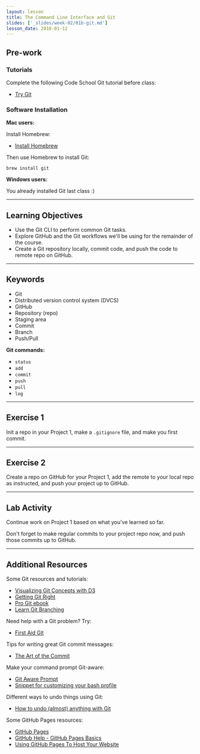 ```yaml
---
layout: lesson
title: The Command Line Interface and Git
slides: ['_slides/week-02/01b-git.md']
lesson_date: 2018-01-12
---
```


## Pre-work

### Tutorials

Complete the following Code School Git tutorial before class:

* [Try Git](https://try.github.io/)

### Software Installation

**Mac users:**

Install Homebrew:

* [Install Homebrew](https://brew.sh/)

Then use Homebrew to install Git:

```
brew install git
```

**Windows users:**

You already installed Git last class :)

---

## Learning Objectives

* Use the Git CLI to perform common Git tasks.
* Explore GitHub and the Git workflows we'll be using for the remainder of the course.
* Create a Git repository locally, commit code, and push the code to remote repo on GitHub.

---

## Keywords

* Git
* Distributed version control system (DVCS)
* GitHub
* Repository (repo)
* Staging area
* Commit
* Branch
* Push/Pull

**Git commands:**

* `status`
* `add`
* `commit`
* `push`
* `pull`
* `log`

---

## Exercise 1

Init a repo in your Project 1, make a `.gitignore` file, and make you first commit.

---

## Exercise 2

Create a repo on GitHub for your Project 1, add the remote to your local repo as instructed, and push your project up to GitHub.

---

## Lab Activity

Continue work on Project 1 based on what you've learned so far.

Don't forget to make regular commits to your project repo now, and push those commits up to GitHub.

---

## Additional Resources

Some Git resources and tutorials:

* [Visualizing Git Concepts with D3](https://onlywei.github.io/explain-git-with-d3/)
* [Getting Git Right](https://www.atlassian.com/git/)
* [Pro Git ebook](http://git-scm.com/book/en/v2)
* [Learn Git Branching](http://pcottle.github.io/learnGitBranching/)

Need help with a Git problem? Try:

* [First Aid Git](http://firstaidgit.io/#/)

Tips for writing great Git commit messages:

* [The Art of the Commit](http://alistapart.com/article/the-art-of-the-commit)

Make your command prompt Git-aware:

* [Git Aware Prompt](https://github.com/jimeh/git-aware-prompt)
* [Snippet for customizing your bash profile](https://gist.github.com/mandiwise/8112fb0668f4801cc3f9)

Different ways to undo things using Git:

* [How to undo (almost) anything with Git](https://github.com/blog/2019-how-to-undo-almost-anything-with-git)

Some GitHub Pages resources:

* [GitHub Pages](https://pages.github.com/)
* [GitHub Help - GitHub Pages Basics](https://help.github.com/categories/github-pages-basics/)
* [Using GitHub Pages To Host Your Website](http://blog.teamtreehouse.com/using-github-pages-to-host-your-website)
